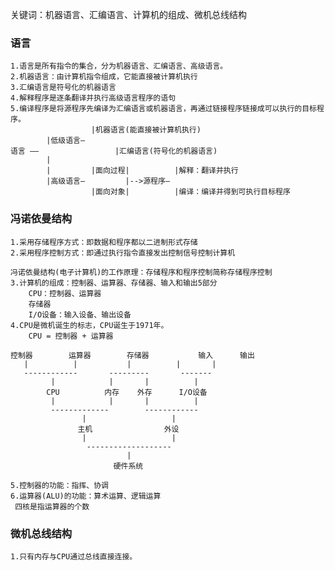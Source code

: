 关键词：机器语言、汇编语言、计算机的组成、微机总线结构

### 语言

	1.语言是所有指令的集合，分为机器语言、汇编语言、高级语言。
	2.机器语言：由计算机指令组成，它能直接被计算机执行
	3.汇编语言是符号化的机器语言
	4.解释程序是逐条翻译并执行高级语言程序的语句
	5.编译程序是将源程序先编译为汇编语言或机器语言，再通过链接程序链接成可以执行的目标程序。
                      |机器语言(能直接被计算机执行)
            |低级语言—
    语言 ——			      |汇编语言(符号化的机器语言)
            |
            |         |面向过程|          |解释：翻译并执行
            |高级语言—         |-->源程序—
                      |面向对象|          |编译：编译并得到可执行目标程序

### 冯诺依曼结构
	1.采用存储程序方式：即数据和程序都以二进制形式存储
	2.采用程序控制方式：即通过执行指令直接发出控制信号控制计算机

	冯诺依曼结构(电子计算机)的工作原理：存储程序和程序控制简称存储程序控制
	3.计算机的组成：控制器、运算器、存储器、输入和输出5部分
		CPU：控制器、运算器
		存储器
		I/O设备：输入设备、输出设备
	4.CPU是微机诞生的标志，CPU诞生于1971年。
		CPU = 控制器 + 运算器

	控制器		   运算器		  存储器		    输入		输出
	   |          |           |          |       |
	   ------------       ---------       -------
	         |            |       |          |
	        CPU          内存    外存      I/O设备
	         |            |       |          |
	         -------------        ------------
	                |                   |
	               主机                外设
	                |                   |
	                 -------------------
	                          |
	                       硬件系统

	5.控制器的功能：指挥、协调
	6.运算器(ALU)的功能：算术运算、逻辑运算
	 四核是指运算器的个数

### 微机总线结构
	1.只有内存与CPU通过总线直接连接。
